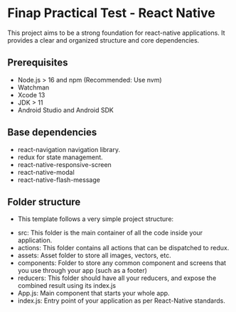 # Finap Practical Test - React Native

This project aims to be a strong foundation for react-native applications. It provides a clear and organized structure and core dependencies.

## Prerequisites 

+ Node.js > 16 and npm (Recommended: Use nvm)
+ Watchman
+ Xcode 13
+ JDK > 11
+ Android Studio and Android SDK

## Base dependencies

+ react-navigation navigation library.
+ redux for state management.
+ react-native-responsive-screen
+ react-native-modal
+ react-native-flash-message

## Folder structure

+ This template follows a very simple project structure:

- src: This folder is the main container of all the code inside your application.
- actions: This folder contains all actions that can be dispatched to redux.
- assets: Asset folder to store all images, vectors, etc.
- components: Folder to store any common component and screens that you use through your app (such as a footer)
- reducers: This folder should have all your reducers, and expose the combined result using its index.js
- App.js: Main component that starts your whole app.
- index.js: Entry point of your application as per React-Native standards.
